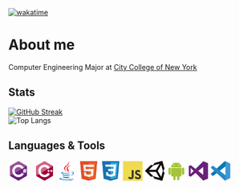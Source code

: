 [![wakatime](https://wakatime.com/badge/user/a590ada1-1ee0-4bf6-bcd0-2fa3ab44b0d1.svg)](https://wakatime.com/@a590ada1-1ee0-4bf6-bcd0-2fa3ab44b0d1)

# About me
Computer Engineering Major at <a href="http://www.unb.br">City College of New York</a>

## Stats
[![GitHub Streak](http://github-readme-streak-stats.herokuapp.com?user=btjandra15&theme=dark&date_format=M%20j%5B%2C%20Y%5D)](https://git.io/streak-stats) <br>
![Top Langs](https://github-readme-stats.vercel.app/api/top-langs/?username=btjandra15&theme=dark)

## Languages & Tools 
<img src="https://github.com/devicons/devicon/blob/master/icons/csharp/csharp-original.svg" title="C#" alt="C#" width="40" height="40" /> &nbsp;
<img src="https://github.com/devicons/devicon/blob/master/icons/cplusplus/cplusplus-original.svg" title="C++" alt="C++" width="40" height="40" />
<img src="https://github.com/devicons/devicon/blob/master/icons/java/java-original.svg" title="Java" alt="Java" width="40" height="40" />
<img src="https://github.com/devicons/devicon/blob/master/icons/html5/html5-original.svg" title="HTML5" alt="HTML5" width="40" height="40" />
<img src="https://github.com/devicons/devicon/blob/master/icons/css3/css3-original.svg" title="CSS3" alt="CSS3" width="40" height="40" />
<img src="https://github.com/devicons/devicon/blob/master/icons/javascript/javascript-original.svg" title="JavaScript" alt="JavaScript" width="40" height="40" />
<img src="https://github.com/devicons/devicon/blob/master/icons/unity/unity-original.svg" title="Unity" alt="Unity" width="40" height="40" />
<img src="https://github.com/devicons/devicon/blob/master/icons/android/android-original.svg" title="Android Studio" alt="Android Studio" width="40" height="40" />
<img src="https://github.com/devicons/devicon/blob/master/icons/visualstudio/visualstudio-plain.svg" title="Visual Studio" alt="Visual Studio" width="40" height="40" />
<img src="https://github.com/devicons/devicon/blob/master/icons/vscode/vscode-original.svg" title="Visual Studio Code" alt="Visual Studio Code" width="40" height="40" />
